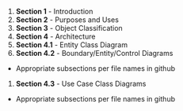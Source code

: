 1. **Section 1** - Introduction
1. **Section 2** - Purposes and Uses
1. **Section 3** - Object Classification
1. **Section 4** - Architecture
1. **Section 4.1** - Entity Class Diagram
1. **Section 4.2** - Boundary/Entity/Control Diagrams
  * Appropriate subsections per file names in github
1. **Section 4.3** - Use Case Class Diagrams
  * Appropriate subsections per file names in github
